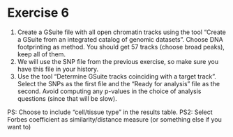 # Exercise 6

1) Create a GSuite file with all open chromatin tracks using the tool “Create a GSuite from an integrated catalog of genomic datasets”. Choose DNA footprinting as method. You should get 57 tracks (choose broad peaks), keep all of them.
2) We will use the SNP file from the previous exercise, so make sure you have this file in your history.
3) Use the tool “Determine GSuite tracks coinciding with a target track”. Select the SNPs as the first file and the “Ready for analysis” file as the second. Avoid computing any p-values in the choice of analysis questions (since that will be slow).

PS: Choose to include “cell/tissue type” in the results table.
PS2: Select Forbes coefficient as similarity/distance measure (or something else if you want to) 

